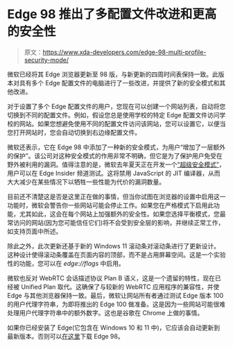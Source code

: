 # Edge 98 推出了多配置文件改进和更高的安全性

> 原文：<https://www.xda-developers.com/edge-98-multi-profile-security-mode/>

微软已经将其 Edge 浏览器更新至 98 版，与新更新的四周时间表保持一致。此版本对具有多个 Edge 配置文件的电脑进行了一些改进，并提供了新的安全模式和其他改进。

对于设置了多个 Edge 配置文件的用户，您现在可以创建一个网站列表，自动将您切换到不同的配置文件。例如，假设您总是使用学校的特定 Edge 配置文件访问学校的网站。如果您想避免使用不同的配置文件访问该网站，您可以设置它，以便当您打开网站时，您会自动切换到右边缘配置文件。

微软还表示，它在 Edge 98 中添加了一种新的安全模式，为用户“增加了一层额外的保护”。该公司对这种安全模式的作用非常不明确，但它是为了保护用户免受在野外被利用的漏洞。值得注意的是，微软去年夏天正在开发一个[“超级安全模式”](https://www.xda-developers.com/microsoft-edge-could-be-getting-a-super-duper-secure-mode/)，用户可以在 Edge Insider 频道测试。这将禁用 JavaScript 的 JIT 编译器，从而大大减少在某些情况下以牺牲一些性能为代价的漏洞数量。

目前还不清楚这是否是这里正在做的事情，但当你试图在浏览器的设置中启用这一功能时，微软会警告你一些网站可能会停止工作。如果您在严格模式下启用此功能，尤其如此，这会在每个网站上加强额外的安全性。如果您选择平衡模式，您最常访问的网站(因为您可能信任它们)将不会受到安全层的影响，并继续正常工作，如支持页面中所述。

除此之外，此次更新还基于新的 Windows 11 滚动条对滚动条进行了更新设计。这种设计使得滚动条覆盖在页面内容的顶部，而不是占用屏幕空间。这是一个实验性的功能，您可以在 *edge://flags* 中启用。

微软也反对 WebRTC 会话描述协议 Plan B 语义，这是一个遗留的特性，现在已经被 Unified Plan 取代。这确保了与较新的 WebRTC 应用程序的兼容性，并使 Edge 与其他浏览器保持一致。最后，微软让网站所有者通过测试 Edge 版本 100 的用户代理字符串，为即将推出的 Edge 100 做准备。这是因为一些网站可能很难处理用户代理字符串中的额外数字。这也是谷歌在 Chrome 上做的事情。

如果你已经安装了 Edge(它包含在 Windows 10 和 11 中)，它应该会自动更新到最新版本。否则可以[在这里](https://www.microsoft.com/en-us/edge)下载 Edge 98。